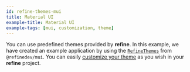 ```yaml
---
id: refine-themes-mui
title: Material UI
example-title: Material UI
example-tags: [mui, customization, theme]
---
```


You can use predefined themes provided by **refine**. In this example, we have created an example application by using the [`RefineThemes`](/docs/api-reference/mui/theming/#predefined-themes) from `@refinedev/mui`. You can easily [customize your theme](/docs/api-reference/mui/theming/#overriding-the-themes) as you wish in your **refine** project.

<CodeSandboxExample path="theme-mui-demo" />
